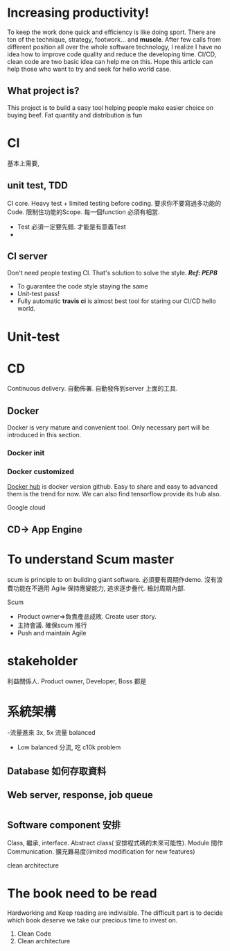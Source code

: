 # Increasing productivity! 
To keep the work done quick and efficiency is like doing sport. There are ton of the technique, strategy, footwork... and **muscle**.  After few calls from different position all over the whole software technology, I realize I have no idea how to improve code quality and reduce the developing time. CI/CD, clean code are two basic idea can help me on this. Hope this article can help those who want to try and seek for hello world case. 

## What project is?
This project is to build a easy tool helping people make easier choice on buying beef. Fat quantity and distribution is fun
# CI 
基本上需要,
## unit test, TDD
CI core. Heavy test + limited testing before coding.
要求你不要寫過多功能的Code. 限制住功能的Scope. 每一個function 必須有相當.
- Test 必須一定要先錯. 才能是有意義Test
- 
## CI server
Don't need people testing CI. That's solution to solve the style. 
***Ref: PEP8***
- To guarantee the code style staying the same
- Unit-test pass!
- Fully automatic
**travis ci** is almost best tool for staring our CI/CD hello world. 

# Unit-test


# CD
Continuous delivery. 自動佈署. 
自動發佈到server  上面的工具. 
## Docker
Docker is very mature and convenient tool. Only necessary part will be introduced in this section.
### Docker init
### Docker customized
[Docker hub](https://hub.docker.com/) is docker version github. Easy to share and easy to advanced them is the trend for now. We can also find tensorflow provide its hub  also.

Google cloud 
## CD-> App Engine 

# To understand Scum master
scum is principle to on building giant software. 必須要有周期作demo. 沒有浪費功能在不適用
Agile 保持應變能力, 追求逐步疊代. 檢討周期內部.

Scum 
- Product owner=>負責產品成敗. Create user story.
- 主持會議. 確保scum 推行
- Push and maintain Agile
# stakeholder
利益關係人. Product owner, Developer, Boss 都是

# 系統架構
-流量進來 3x, 5x 流量 balanced
- Low balanced 分流, 吃  c10k problem 
## Database 如何存取資料
## Web server, response, job queue

# 
## Software component 安排
Class, 繼承, interface. Abstract class( 安排程式碼的未來可能性). Module 間作Communication. 擴充難易度(limited modification for new features)

clean architecture

# The book need to be read
Hardworking and Keep reading are indivisible. The difficult part is to decide which book deserve we take our precious time to invest on.

1. Clean Code
2. Clean architecture 
<!--stackedit_data:
eyJoaXN0b3J5IjpbNjQ3MzM5MTcyLDEwMDc1Nzc2NzUsLTE5NT
E5NTk1NjksLTg2NjI0ODYyMywtNTU2MDUyMzc5LDQ5MTQxMDkx
MSwtMTUzNzkyNDYxMiwtODc1Njk1MDA0LC0xMjUzMTU1OTQ4LC
0xNzI1OTczMjU4LDQ3MjcyODEwNV19
-->